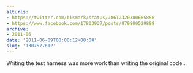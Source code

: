 ```yaml
---
alturls:
- https://twitter.com/bismark/status/78612320380665856
- https://www.facebook.com/17803937/posts/979800529899
archive:
- 2011-06
date: '2011-06-09T00:00:12+00:00'
slug: '1307577612'
---
```


Writing the test harness was more work than writing the original code...

